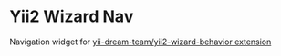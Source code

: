 Yii2 Wizard Nav
===

Navigation widget for [yii-dream-team/yii2-wizard-behavior extension](https://github.com/yii-dream-team/yii2-wizard-behavior)
